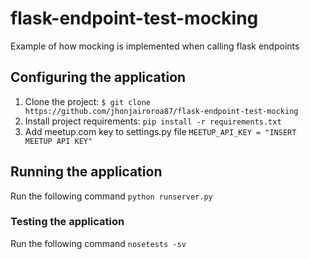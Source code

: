 # flask-endpoint-test-mocking
Example of how mocking is implemented when calling flask endpoints

## Configuring the application

1. Clone the project:
`$ git clone https://github.com/jhonjairoroa87/flask-endpoint-test-mocking`
2. Install project requirements:
`pip install -r requirements.txt`
3. Add meetup.com key to settings.py file
`MEETUP_API_KEY = "INSERT MEETUP API KEY"`

## Running the application
Run the following command
`python runserver.py`

### Testing the application
Run the following command
`nosetests -sv`
